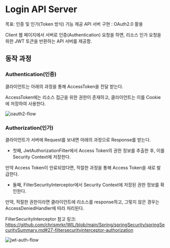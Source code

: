 # Login API Server

목표: 인증 및 인가(Token 방식) 기능 제공 API 서버 구현 : OAuth2.0 활용

Client 웹 페이지에서 서버로 인증(Authentication) 요청을 하면, 리소스 인가 요청을 위한 JWT 토큰을 반환하는 API 서버를 제공함.

## 동작 과정

### Authentication(인증)

클라이언트는 아래의 과정을 통해 AccessToken을 전달 받는다.

AccessToken에는 리소스 접근을 위한 권한이 존재하고, 클라이언트는 이를 Cookie에 저장하여 사용한다.

![oauth2-flow](https://github.com/chrismrkr/common-kakao-auth/assets/62477958/54815ca1-b80e-4937-a0aa-e5383b2b1dae)

### Authorization(인가)

클라이언트가 서버에 Request를 보내면 아래의 과정으로 Response를 받는다.

+ 첫째, JwtAuthorizationFilter에서 Access Token의 권한 정보를 추출한 후, 이를 Security Context에 저장한다.

만약 Access Token이 만료되었다면, 적절한 과정을 통해 Access Token을 새로 발급한다.

+ 둘째, FilterSecurityInterceptor에서 Security Context에 저장된 권한 정보를 확인한다.

만약, 적절한 권한이라면 클라이언트에 리소스를 response하고, 그렇지 않은 경우는 AccessDeniedHandler에 따라 처리된다.

FilterSecurityInterceptor 참고 링크: https://github.com/chrismrkr/WIL/blob/main/Spring/springSecurity/springSecuritySummary.md#27-filtersecurityinterceptor-authorization

![jwt-auth-flow](https://github.com/chrismrkr/common-kakao-auth/assets/62477958/b5ebe6c2-c81a-4e19-81ca-34b9338b626c)



